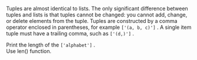 Tuples are almost identical to lists. The only significant difference between tuples and lists is that tuples cannot be changed: you cannot add, change, or delete elements from the tuple. Tuples are constructed by a comma operator enclosed in parentheses, for example `['(a, b, c)']` . A single item tuple must have a trailing comma, such as `['(d,)']` .  
  
Print the length of the `['alphabet']` .  
Use len() function.
